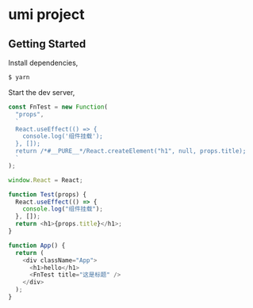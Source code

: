 # umi project

## Getting Started

Install dependencies,

```bash
$ yarn
```

Start the dev server,

```js
const FnTest = new Function(
  "props",
  `
  React.useEffect(() => {
    console.log('组件挂载');
  }, []);
  return /*#__PURE__*/React.createElement("h1", null, props.title);
  `
);

window.React = React;

function Test(props) {
  React.useEffect(() => {
    console.log("组件挂载");
  }, []);
  return <h1>{props.title}</h1>;
}

function App() {
  return (
    <div className="App">
      <h1>hello</h1>
      <FnTest title="这是标题" />
    </div>
  );
}
```
